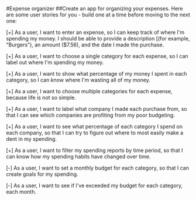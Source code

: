 #Expense organizer
##Create an app for organizing your expenses. Here are some user stories for you - build one at a time before moving to the next one:

[+] As a user, I want to enter an expense, so I can keep track of where I'm spending my money. I should be able to provide a description [(for example, "Burgers"), an amount ($7.56), and the date I made the purchase.

[+] As a user, I want to choose a single category for each expense, so I can label out where I'm spending my money.

[+] As a user, I want to show what percentage of my money I spent in each category, so I can know where I'm wasting all of my money.

[+] As a user, I want to choose multiple categories for each expense, because life is not so simple.

[+] As a user, I want to label what company I made each purchase from, so that I can see which companies are profiting from my poor budgeting.

[+] As a user, I want to see what percentage of each category I spend on each company, so that I can try to figure out where to most easily make a dent in my spending.

[+] As a user, I want to filter my spending reports by time period, so that I can know how my spending habits have changed over time.

[-] As a user, I want to set a monthly budget for each category, so that I can create goals for my spending.

[-] As a user, I want to see if I've exceeded my budget for each category, each month.
